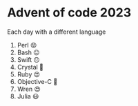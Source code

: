 # Advent of code 2023

Each day with a different language

1. Perl 😡
2. Bash 😐
3. Swift 😐
4. Crystal 🙂
5. Ruby 😍
6. Objective-C 💩
7. Wren 😍
8. Julia 😃